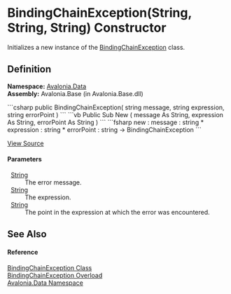 # BindingChainException(String, String, String) Constructor


Initializes a new instance of the <a href="T_Avalonia_Data_BindingChainException">BindingChainException</a> class.



## Definition
**Namespace:** <a href="N_Avalonia_Data">Avalonia.Data</a>  
**Assembly:** Avalonia.Base (in Avalonia.Base.dll)

<Tabs groupId="api-code-preview">
<TabItem value="csharp" label="C#">
```csharp
public BindingChainException(
	string message,
	string expression,
	string errorPoint
)
```
</TabItem>
<TabItem value="vb" label="VB">
```vb
Public Sub New ( 
	message As String,
	expression As String,
	errorPoint As String
)
```
</TabItem>
<TabItem value="fsharp" label="F#">
```fsharp
new : 
        message : string * 
        expression : string * 
        errorPoint : string -> BindingChainException
```
</TabItem>
</Tabs>



<a href="https://github.com/AvaloniaUI/Avalonia/tree/master/src/Avalonia.Base/Data/BindingChainException.cs#L39" title="View the source code">View Source</a>



#### Parameters
<dl><dt>  <a href="https://learn.microsoft.com/dotnet/api/system.string" target="_blank" rel="noopener noreferrer">String</a></dt><dd>The error message.</dd><dt>  <a href="https://learn.microsoft.com/dotnet/api/system.string" target="_blank" rel="noopener noreferrer">String</a></dt><dd>The expression.</dd><dt>  <a href="https://learn.microsoft.com/dotnet/api/system.string" target="_blank" rel="noopener noreferrer">String</a></dt><dd>The point in the expression at which the error was encountered.</dd></dl>

## See Also


#### Reference
<a href="T_Avalonia_Data_BindingChainException">BindingChainException Class</a>  
<a href="Overload_Avalonia_Data_BindingChainException__ctor">BindingChainException Overload</a>  
<a href="N_Avalonia_Data">Avalonia.Data Namespace</a>  

